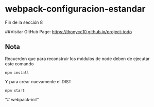 # webpack-configuracion-estandar
Fin de la sección 8

##Visitar GitHub Page:
https://thonycc10.github.io/project-todo

## Nota
Recuerden que para reconstruir los módulos de node deben de ejecutar este comando

```
npm install
```

Y para crear nuevamente el DIST

```
npm start
```
"# webpack-init" 

